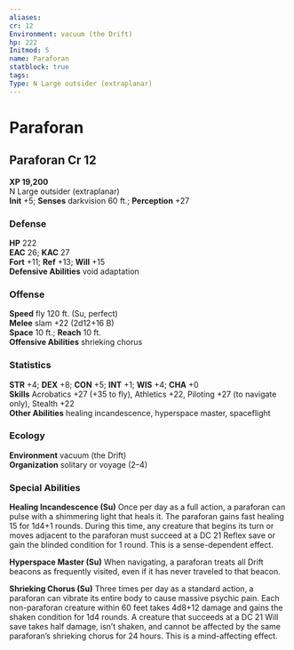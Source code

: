 ```yaml
---
aliases: 
cr: 12
Environment: vacuum (the Drift)
hp: 222
Initmod: 5
name: Paraforan
statblock: true
tags: 
Type: N Large outsider (extraplanar)
---
```


# Paraforan

## Paraforan Cr 12

**XP 19,200**  
N Large outsider (extraplanar)  
**Init** +5; **Senses** darkvision 60 ft.; **Perception** +27  

### Defense

**HP** 222  
**EAC** 26; **KAC** 27  
**Fort** +11; **Ref** +13; **Will** +15  
**Defensive Abilities** void adaptation  

### Offense

**Speed** fly 120 ft. (Su, perfect)  
**Melee** slam +22 (2d12+16 B)  
**Space** 10 ft.; **Reach** 10 ft.  
**Offensive Abilities** shrieking chorus

### Statistics

**STR** +4; **DEX** +8; **CON** +5; **INT** +1; **WIS** +4; **CHA** +0  
**Skills** Acrobatics +27 (+35 to fly), Athletics +22, Piloting +27 (to navigate only), Stealth +22  
**Other Abilities** healing incandescence, hyperspace master, spaceflight

### Ecology

**Environment** vacuum (the Drift)  
**Organization** solitary or voyage (2–4)

### Special Abilities

**Healing Incandescence (Su)** Once per day as a full action, a paraforan can pulse with a shimmering light that heals it. The paraforan gains fast healing 15 for 1d4+1 rounds. During this time, any creature that begins its turn or moves adjacent to the paraforan must succeed at a DC 21 Reflex save or gain the blinded condition for 1 round. This is a sense-dependent effect.

**Hyperspace Master (Su)** When navigating, a paraforan treats all Drift beacons as frequently visited, even if it has never traveled to that beacon.

**Shrieking Chorus (Su)** Three times per day as a standard action, a paraforan can vibrate its entire body to cause massive psychic pain. Each non-paraforan creature within 60 feet takes 4d8+12 damage and gains the shaken condition for 1d4 rounds. A creature that succeeds at a DC 21 Will save takes half damage, isn’t shaken, and cannot be affected by the same paraforan’s shrieking chorus for 24 hours. This is a mind-affecting effect.
